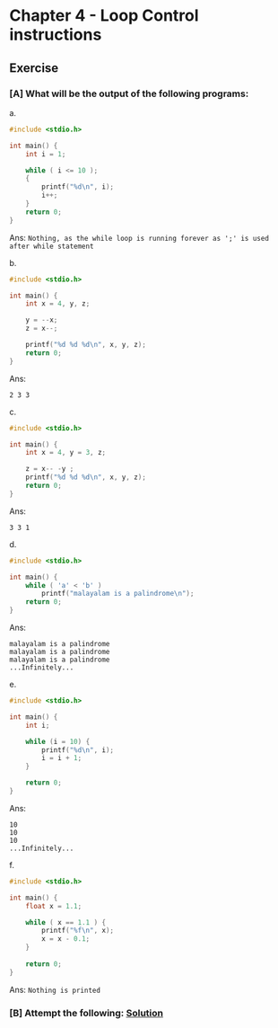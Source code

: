 # Chapter 4 - Loop Control instructions

## Exercise

### [A] What will be the output of the following programs:

a. 
```c
#include <stdio.h>

int main() {
    int i = 1;

    while ( i <= 10 );
    {
        printf("%d\n", i);
        i++;
    }
    return 0;
}
```
Ans: `Nothing, as the while loop is running forever as ';' is used after while statement`

b.
```c
#include <stdio.h>

int main() {
    int x = 4, y, z;

    y = --x;
    z = x--;

    printf("%d %d %d\n", x, y, z);
    return 0; 
}
```
Ans:
```
2 3 3
```

c.
```c
#include <stdio.h>

int main() {
    int x = 4, y = 3, z;

    z = x-- -y ;
    printf("%d %d %d\n", x, y, z); 
    return 0;
}
```
Ans:
```
3 3 1
```

d.
```c
#include <stdio.h>

int main() {
    while ( 'a' < 'b' )
        printf("malayalam is a palindrome\n");
    return 0;
}
```
Ans:
```
malayalam is a palindrome
malayalam is a palindrome
malayalam is a palindrome
...Infinitely...
```

e. 
```c
#include <stdio.h>

int main() {
    int i;

    while (i = 10) {
        printf("%d\n", i);
        i = i + 1;
    }

    return 0;
}
```
Ans: 
```
10
10
10
...Infinitely...
```

f. 
```c
#include <stdio.h>

int main() {
    float x = 1.1;

    while ( x == 1.1 ) {
        printf("%f\n", x);
        x = x - 0.1;
    }
    
    return 0;
}
```
Ans: `Nothing is printed`

### [B] Attempt the following: [Solution](./B/)
